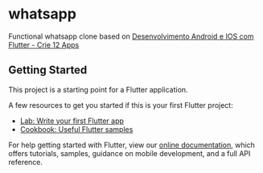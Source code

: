 # whatsapp

Functional whatsapp clone based on [Desenvolvimento Android e IOS com Flutter - Crie 12 Apps](https://www.udemy.com/course/desenvolvimento-android-e-ios-com-flutter/)

## Getting Started

This project is a starting point for a Flutter application.

A few resources to get you started if this is your first Flutter project:

- [Lab: Write your first Flutter app](https://flutter.dev/docs/get-started/codelab)
- [Cookbook: Useful Flutter samples](https://flutter.dev/docs/cookbook)

For help getting started with Flutter, view our
[online documentation](https://flutter.dev/docs), which offers tutorials,
samples, guidance on mobile development, and a full API reference.
